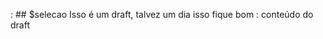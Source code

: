 [](../drafts/005/Readme.md) : ## $selecao Isso é um draft, talvez um dia isso fique bom : conteúdo do draft
